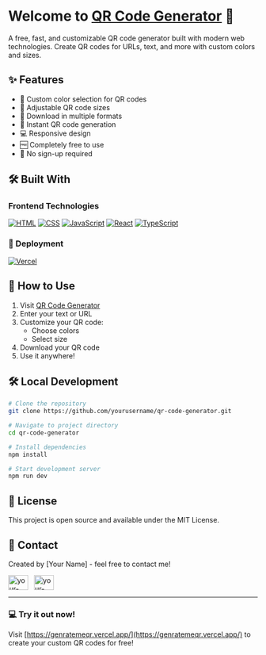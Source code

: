 # Welcome to [QR Code Generator](https://genratemeqr.vercel.app/) 🔲 <a href="https://en.wikipedia.org/wiki/QR_code" width="25px"></a>

A free, fast, and customizable QR code generator built with modern web technologies. Create QR codes for URLs, text, and more with custom colors and sizes.

## ✨ Features

- 🎨 Custom color selection for QR codes
- 📏 Adjustable QR code sizes
- 💾 Download in multiple formats
- 🚀 Instant QR code generation
- 💻 Responsive design
- 🆓 Completely free to use
- 🔄 No sign-up required

## 🛠️ Built With

### Frontend Technologies

<p>
    <a href="#"><img alt="HTML" src="https://img.shields.io/badge/HTML-E34F26.svg?logo=html5&logoColor=white"></a>
    <a href="#"><img alt="CSS" src="https://img.shields.io/badge/CSS-1572B6.svg?logo=css3&logoColor=white"></a>
    <a href="#"><img alt="JavaScript" src="https://img.shields.io/badge/JavaScript-F7DF1E.svg?logo=javascript&logoColor=black"></a>
    <a href="#"><img alt="React" src="https://img.shields.io/badge/React-20232a.svg?logo=react&logoColor=%2361DAFB"></a>
    <a href="#"><img alt="TypeScript" src="https://img.shields.io/badge/TypeScript-007ACC.svg?logo=typescript&logoColor=white"></a>
</p>

### 🚀 Deployment

<p>
    <a href="#"><img alt="Vercel" src="https://img.shields.io/badge/Vercel-000000.svg?logo=vercel&logoColor=white"></a>
</p>

## 🌟 How to Use

1. Visit [QR Code Generator](https://genratemeqr.vercel.app/)
2. Enter your text or URL
3. Customize your QR code:
   - Choose colors
   - Select size
4. Download your QR code
5. Use it anywhere!

## 🛠️ Local Development

```bash
# Clone the repository
git clone https://github.com/yourusername/qr-code-generator.git

# Navigate to project directory
cd qr-code-generator

# Install dependencies
npm install

# Start development server
npm run dev
```

## 📝 License

This project is open source and available under the MIT License.

## 🤝 Contact

Created by [Your Name] - feel free to contact me!

<a href="https://linkedin.com/in/your-linkedin" target="_blank"><img align="center" src="https://raw.githubusercontent.com/rahuldkjain/github-profile-readme-generator/master/src/images/icons/Social/linked-in-alt.svg" alt="your-linkedin" height="30" width="40" /></a>
&nbsp;
<a href="https://github.com/yourusername" target="_blank"><img align="center" src="https://raw.githubusercontent.com/rahuldkjain/github-profile-readme-generator/master/src/images/icons/Social/github.svg" alt="your-github" height="30" width="40" /></a>
&nbsp;

---

### 💻 Try it out now!

Visit [https://genratemeqr.vercel.app/](https://genratemeqr.vercel.app/) to create your custom QR codes for free!
